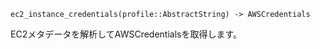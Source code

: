 ```
ec2_instance_credentials(profile::AbstractString) -> AWSCredentials
```

EC2メタデータを解析してAWSCredentialsを取得します。
